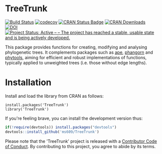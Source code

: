 # TreeTrunk

[![Build Status](https://travis-ci.org/ms609/TreeTrunk.svg?branch=master)](https://travis-ci.org/ms609/TreeTrunk)
[![codecov](https://codecov.io/gh/ms609/TreeTrunk/branch/master/graph/badge.svg)](https://codecov.io/gh/ms609/TreeTrunk)
[![CRAN Status Badge](http://www.r-pkg.org/badges/version/TreeTrunk)](https://cran.r-project.org/package=TreeTrunk)
[![CRAN Downloads](http://cranlogs.r-pkg.org/badges/TreeTrunk)](https://cran.r-project.org/package=TreeTrunk)
[![DOI](https://zenodo.org/badge/98171642.svg)](https://zenodo.org/badge/latestdoi/98171642)<!--[![Project Status: Inactive – The project has reached a stable, usable state but is no longer being actively developed; support/maintenance will be provided as time allows.](http://www.repostatus.org/badges/latest/inactive.svg)](http://www.repostatus.org/#inactive)
-->
[![Project Status: Active – – The project has reached a stable, usable state and is being actively developed.](http://www.repostatus.org/badges/latest/active.svg)](http://www.repostatus.org/#active)

This package provides functions for creating, modifying and analysing 
phylogenetic trees.  It complements packages such as 
[ape](https://cran.r-project.org/package=ape),
[phangorn](https://cran.r-project.org/package=phangorn) and
[phytools](https://cran.r-project.org/package=phytools),
aiming for efficient and robust implementations of functions, typically
applied to unweighted trees (i.e. those without edge lengths).

# Installation

Install and load the library from CRAN as follows:
```
install.packages('TreeTrunk')
library('TreeTrunk')
```

If you're feeling brave, you can install the development version thus:
```r
if(!require(devtools)) install.packages("devtools")
devtools::install_github('ms609/TreeTrunk')
```

Please note that the 'TreeTrunk' project is released with a
[Contributor Code of Conduct](CODE_OF_CONDUCT.md).
By contributing to this project, you agree to abide by its terms.
